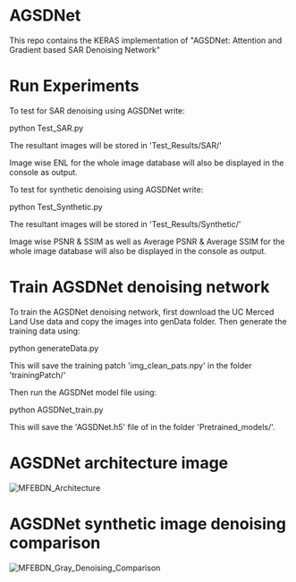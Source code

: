 # AGSDNet
This repo contains the KERAS implementation of "AGSDNet: Attention and Gradient based SAR Denoising Network"

# Run Experiments

To test for SAR denoising using AGSDNet write:

python Test_SAR.py

The resultant images will be stored in 'Test_Results/SAR/'

Image wise ENL for the whole image database will also be displayed in the console as output.

To test for synthetic denoising using AGSDNet write:

python Test_Synthetic.py

The resultant images will be stored in 'Test_Results/Synthetic/'

Image wise PSNR & SSIM as well as Average PSNR & Average SSIM for the whole image database will also be displayed in the console as output.

# Train AGSDNet denoising network

To train the AGSDNet denoising network, first download the UC Merced Land Use data and copy the images into genData folder. Then generate the training data using:

python generateData.py

This will save the training patch 'img_clean_pats.npy' in the folder 'trainingPatch/'

Then run the AGSDNet model file using:

python AGSDNet_train.py

This will save the 'AGSDNet.h5' file of in the folder 'Pretrained_models/'.

# AGSDNet architecture image
![MFEBDN_Architecture](https://user-images.githubusercontent.com/89151608/148807575-b518568c-0079-4e6b-ac8b-29c01972e40e.png)

# AGSDNet synthetic image denoising comparison
![MFEBDN_Gray_Denoising_Comparison](https://user-images.githubusercontent.com/89151608/148807795-c09c5b4c-5476-4f08-b27e-2c40d95bf035.png)
